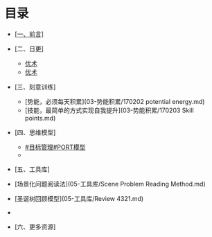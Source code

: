 # 目录

- [[一、前言]](01.md)
- [二、日更]
   - [优术](02-日更/优术.md)
   - [优术](02-日更/优术.md)
- [三、刻意训练]
   - [势能，必须每天积累](03-势能积累/170202 potential energy.md)
   - [技能，最简单的方式实现自我提升](03-势能积累/170203 Skill points.md)

- [四、思维模型]
  - [#目标管理#PORT模型](04-思维模型/PORT.md)
  - 
- [五、工具库]
 - [场景化问题阅读法](05-工具库/Scene Problem Reading Method.md)
 - [圣诞树回顾模型](05-工具库/Review 4321.md)
 - 
- [六、更多资源]